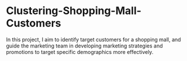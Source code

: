 # Clustering-Shopping-Mall-Customers
In this project, I aim to identify target customers for a shopping mall, and guide the marketing team in developing marketing strategies and promotions to target specific demographics more effectively.
